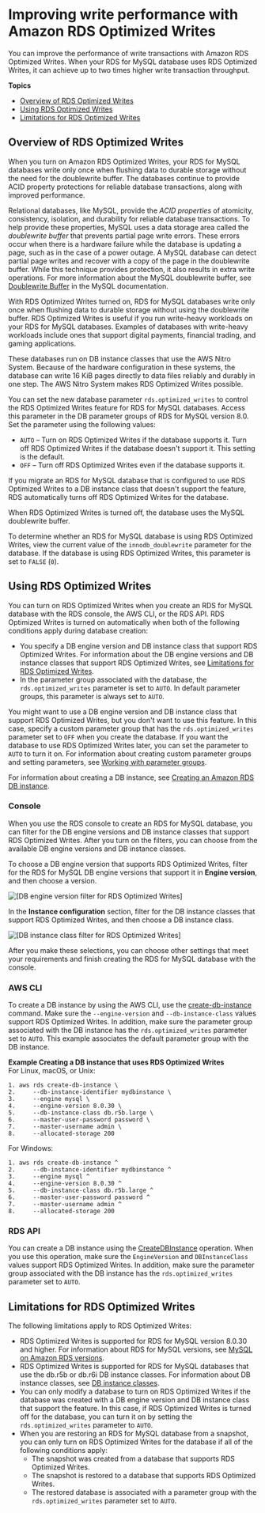 # Improving write performance with Amazon RDS Optimized Writes<a name="rds-optimized-writes"></a>

You can improve the performance of write transactions with Amazon RDS Optimized Writes\. When your RDS for MySQL database uses RDS Optimized Writes, it can achieve up to two times higher write transaction throughput\.

**Topics**
+ [Overview of RDS Optimized Writes](#rds-optimized-writes-overview)
+ [Using RDS Optimized Writes](#rds-optimized-writes-using)
+ [Limitations for RDS Optimized Writes](#rds-optimized-writes-limitations)

## Overview of RDS Optimized Writes<a name="rds-optimized-writes-overview"></a>

When you turn on Amazon RDS Optimized Writes, your RDS for MySQL databases write only once when flushing data to durable storage without the need for the doublewrite buffer\. The databases continue to provide ACID property protections for reliable database transactions, along with improved performance\.

Relational databases, like MySQL, provide the *ACID properties* of atomicity, consistency, isolation, and durability for reliable database transactions\. To help provide these properties, MySQL uses a data storage area called the *doublewrite buffer* that prevents partial page write errors\. These errors occur when there is a hardware failure while the database is updating a page, such as in the case of a power outage\. A MySQL database can detect partial page writes and recover with a copy of the page in the doublewrite buffer\. While this technique provides protection, it also results in extra write operations\. For more information about the MySQL doublewrite buffer, see [Doublewrite Buffer](https://dev.mysql.com/doc/refman/8.0/en/innodb-doublewrite-buffer.html) in the MySQL documentation\.

With RDS Optimized Writes turned on, RDS for MySQL databases write only once when flushing data to durable storage without using the doublewrite buffer\. RDS Optimized Writes is useful if you run write\-heavy workloads on your RDS for MySQL databases\. Examples of databases with write\-heavy workloads include ones that support digital payments, financial trading, and gaming applications\.

These databases run on DB instance classes that use the AWS Nitro System\. Because of the hardware configuration in these systems, the database can write 16 KiB pages directly to data files reliably and durably in one step\. The AWS Nitro System makes RDS Optimized Writes possible\.

You can set the new database parameter `rds.optimized_writes` to control the RDS Optimized Writes feature for RDS for MySQL databases\. Access this parameter in the DB parameter groups of RDS for MySQL version 8\.0\. Set the parameter using the following values:
+ `AUTO` – Turn on RDS Optimized Writes if the database supports it\. Turn off RDS Optimized Writes if the database doesn't support it\. This setting is the default\.
+ `OFF` – Turn off RDS Optimized Writes even if the database supports it\.

If you migrate an RDS for MySQL database that is configured to use RDS Optimized Writes to a DB instance class that doesn't support the feature, RDS automatically turns off RDS Optimized Writes for the database\.

When RDS Optimized Writes is turned off, the database uses the MySQL doublewrite buffer\.

To determine whether an RDS for MySQL database is using RDS Optimized Writes, view the current value of the `innodb_doublewrite` parameter for the database\. If the database is using RDS Optimized Writes, this parameter is set to `FALSE` \(`0`\)\.

## Using RDS Optimized Writes<a name="rds-optimized-writes-using"></a>

You can turn on RDS Optimized Writes when you create an RDS for MySQL database with the RDS console, the AWS CLI, or the RDS API\. RDS Optimized Writes is turned on automatically when both of the following conditions apply during database creation:
+ You specify a DB engine version and DB instance class that support RDS Optimized Writes\. For information about the DB engine versions and DB instance classes that support RDS Optimized Writes, see [Limitations for RDS Optimized Writes](#rds-optimized-writes-limitations)\.
+ In the parameter group associated with the database, the `rds.optimized_writes` parameter is set to `AUTO`\. In default parameter groups, this parameter is always set to `AUTO`\.

You might want to use a DB engine version and DB instance class that support RDS Optimized Writes, but you don't want to use this feature\. In this case, specify a custom parameter group that has the `rds.optimized_writes` parameter set to `OFF` when you create the database\. If you want the database to use RDS Optimized Writes later, you can set the parameter to `AUTO` to turn it on\. For information about creating custom parameter groups and setting parameters, see [Working with parameter groups](USER_WorkingWithParamGroups.md)\.

For information about creating a DB instance, see [Creating an Amazon RDS DB instance](USER_CreateDBInstance.md)\.

### Console<a name="rds-optimized-writes-using-console"></a>

When you use the RDS console to create an RDS for MySQL database, you can filter for the DB engine versions and DB instance classes that support RDS Optimized Writes\. After you turn on the filters, you can choose from the available DB engine versions and DB instance classes\.

To choose a DB engine version that supports RDS Optimized Writes, filter for the RDS for MySQL DB engine versions that support it in **Engine version**, and then choose a version\.

![\[DB engine version filter for RDS Optimized Writes\]](http://docs.aws.amazon.com/AmazonRDS/latest/UserGuide/images/rds-optimized-writes-version-filter.png)

In the **Instance configuration** section, filter for the DB instance classes that support RDS Optimized Writes, and then choose a DB instance class\.

![\[DB instance class filter for RDS Optimized Writes\]](http://docs.aws.amazon.com/AmazonRDS/latest/UserGuide/images/rds-optimized-writes-class-filter.png)

After you make these selections, you can choose other settings that meet your requirements and finish creating the RDS for MySQL database with the console\.

### AWS CLI<a name="rds-optimized-writes-using-cli"></a>

To create a DB instance by using the AWS CLI, use the [create\-db\-instance](https://docs.aws.amazon.com/cli/latest/reference/rds/create-db-instance.html) command\. Make sure the `--engine-version` and `--db-instance-class` values support RDS Optimized Writes\. In addition, make sure the parameter group associated with the DB instance has the `rds.optimized_writes` parameter set to `AUTO`\. This example associates the default parameter group with the DB instance\.

**Example Creating a DB instance that uses RDS Optimized Writes**  
For Linux, macOS, or Unix:  

```
1. aws rds create-db-instance \
2.     --db-instance-identifier mydbinstance \
3.     --engine mysql \
4.     --engine-version 8.0.30 \
5.     --db-instance-class db.r5b.large \
6.     --master-user-password password \
7.     --master-username admin \
8.     --allocated-storage 200
```
For Windows:  

```
1. aws rds create-db-instance ^
2.     --db-instance-identifier mydbinstance ^
3.     --engine mysql ^
4.     --engine-version 8.0.30 ^
5.     --db-instance-class db.r5b.large ^
6.     --master-user-password password ^
7.     --master-username admin ^
8.     --allocated-storage 200
```

### RDS API<a name="rds-optimized-writes-using-api"></a>

You can create a DB instance using the [ CreateDBInstance](https://docs.aws.amazon.com/AmazonRDS/latest/APIReference/API_CreateDBInstance.html) operation\. When you use this operation, make sure the `EngineVersion` and `DBInstanceClass` values support RDS Optimized Writes\. In addition, make sure the parameter group associated with the DB instance has the `rds.optimized_writes` parameter set to `AUTO`\. 

## Limitations for RDS Optimized Writes<a name="rds-optimized-writes-limitations"></a>

The following limitations apply to RDS Optimized Writes:
+ RDS Optimized Writes is supported for RDS for MySQL version 8\.0\.30 and higher\. For information about RDS for MySQL versions, see [MySQL on Amazon RDS versions](MySQL.Concepts.VersionMgmt.md)\.
+ RDS Optimized Writes is supported for RDS for MySQL databases that use the db\.r5b or db\.r6i DB instance classes\. For information about DB instance classes, see [DB instance classes](Concepts.DBInstanceClass.md)\.
+ You can only modify a database to turn on RDS Optimized Writes if the database was created with a DB engine version and DB instance class that support the feature\. In this case, if RDS Optimized Writes is turned off for the database, you can turn it on by setting the `rds.optimized_writes` parameter to `AUTO`\.
+ When you are restoring an RDS for MySQL database from a snapshot, you can only turn on RDS Optimized Writes for the database if all of the following conditions apply:
  + The snapshot was created from a database that supports RDS Optimized Writes\.
  + The snapshot is restored to a database that supports RDS Optimized Writes\.
  + The restored database is associated with a parameter group with the `rds.optimized_writes` parameter set to `AUTO`\.